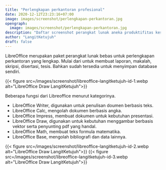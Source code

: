 ```yaml
---
title: "Perlengkapan perkantoran profesional"
date: 2020-12-12T23:23:16+07:00
image: images/screenshot/perlengkapan-perkantoran.jpg
opengraph:
  image: images/screenshot/perlengkapan-perkantoran.jpg
description: "Daftar screenshot perangkat lunak aneka produktifitas keseharian"
author: "LangitKetujuh"
draft: false
---
```


LibreOffice merupakan paket perangkat lunak bebas untuk perlengkapan perkantoran yang lengkap. Mulai dari untuk membuat laporan, makalah, skripsi, disertasi, tesis. Bahkan sudah tersedia untuk menyimpan database sendiri.

{{< figure src=/images/screenshot/libreoffice-langitketujuh-id-1.webp alt="LibreOffice Draw LangitKetujuh">}}

Beberapa fungsi dari Libreoffice menurut kategorinya.

- LibreOffice Writer, digunakan untuk penulisan doumen berbasis teks.
- LibreOffice Calc, mengolah dokumen berbasis angka.
- LibreOffice Impress, membuat dokumen untuk kebutuhan presentasi.
- LibreOffice Draw, digunakan untuk kebutuhan menggambar berbasis vektor serta penyunting pdf yang handal.
- LibreOffice Math, membuat teks formula matematika.
- LibreOffice Base, mengolah bibliografi dan data lainnya.

{{< figure src=/images/screenshot/libreoffice-langitketujuh-id-2.webp alt="LibreOffice Draw LangitKetujuh">}}
{{< figure src=/images/screenshot/libreoffice-langitketujuh-id-3.webp alt="LibreOffice Draw LangitKetujuh">}}

